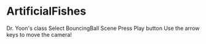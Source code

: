 # ArtificialFishes
Dr. Yoon's class
Select BouncingBall Scene
Press Play button
Use the arrow keys to move the camera!
